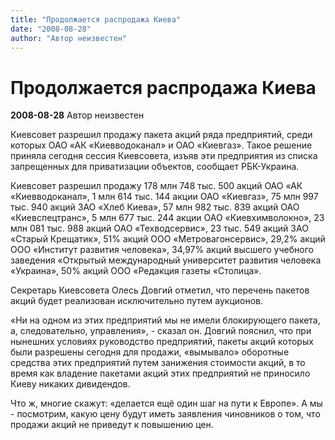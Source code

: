 ```yaml
---
title: "Продолжается распродажа Киева"
date: "2008-08-28"
author: "Автор неизвестен"
---
```


# Продолжается распродажа Киева

**2008-08-28** Автор неизвестен

Киевсовет разрешил продажу пакета акций ряда предприятий, среди которых ОАО «АК «Киевводоканал» и ОАО «Киевгаз». Такое решение приняла сегодня сессия Киевсовета, изъяв эти предприятия из списка запрещенных для приватизации объектов, сообщает РБК-Украина.

Киевсовет разрешил продажу 178 млн 748 тыс. 500 акций ОАО «АК «Киевводоканал», 1 млн 614 тыс. 144 акции ОАО «Киевгаз», 75 млн 997 тыс. 940 акций ЗАО «Хлеб Киева», 57 млн 982 тыс. 839 акций ОАО «Киевспецтранс», 5 млн 677 тыс. 244 акции ОАО «Киевхимволокно», 23 млн 081 тыс. 988 акций ОАО «Техводсервис», 23 тыс. 549 акций ЗАО «Старый Крещатик», 51% акций ООО «Метровагонсервис», 29,2% акций ООО «Институт развития человека», 34,97% акций высшего учебного заведения «Открытый международный университет развития человека «Украина», 50% акций ООО «Редакция газеты «Столица».

Cекретарь Киевсовета Олесь Довгий отметил, что перечень пакетов акций будет реализован исключительно путем аукционов.

«Ни на одном из этих предприятий мы не имели блокирующего пакета, а, следовательно, управления», - сказал он. Довгий пояснил, что при нынешних условиях руководство предприятий, пакеты акций которых были разрешены сегодня для продажи, «вымывало» оборотные средства этих предприятий путем занижения стоимости акций, в то время как владение пакетами акций этих предприятий не приносило Киеву никаких дивидендов.

Что ж, многие скажут: «делается ещё один шаг на пути к Европе». А мы - посмотрим, какую цену будут иметь заявления чиновников о том, что продажи акций не приведут к повышению цен.
